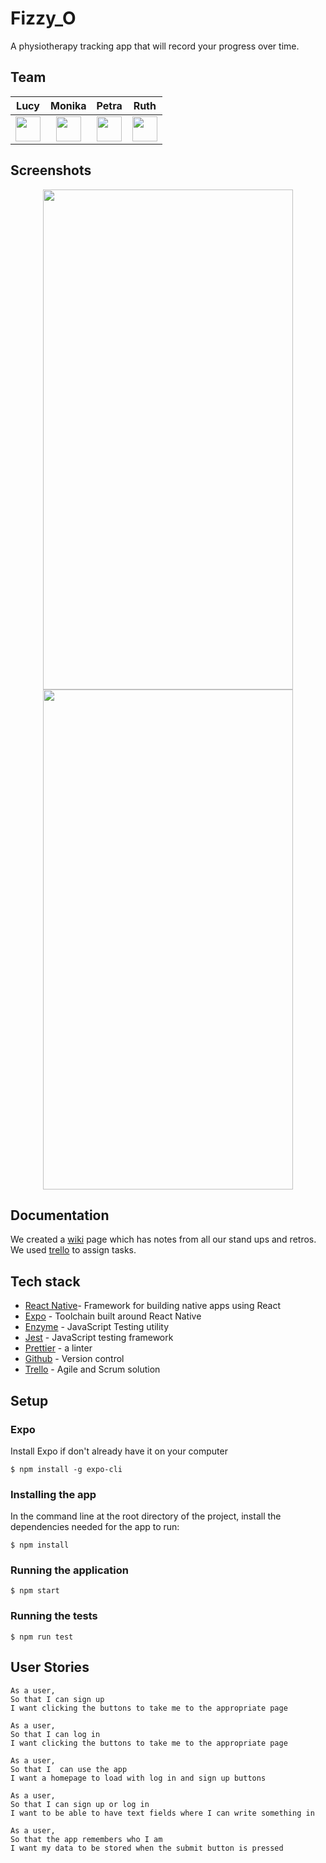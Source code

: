 # Fizzy_O

A physiotherapy tracking app that will record your progress over time.

## Team

| Lucy |  Monika | Petra | Ruth |
| :-----: | :-------:   | :------:  |:-------: |
|<a href='https://github.com/LucyMHall'><img src='https://user-images.githubusercontent.com/23095774/60434119-56192e00-9bfe-11e9-8156-26105b51e0d7.png' width='40'></a>|<a href='https://github.com/monikakaczan'><img src='https://user-images.githubusercontent.com/23095774/60434119-56192e00-9bfe-11e9-8156-26105b51e0d7.png' width='40'></a>|<a href='https://github.com/petraartep'><img src='https://user-images.githubusercontent.com/23095774/60434119-56192e00-9bfe-11e9-8156-26105b51e0d7.png' width='40'></a>|<a href='https://github.com/ruthmoog'><img src='https://user-images.githubusercontent.com/23095774/60434119-56192e00-9bfe-11e9-8156-26105b51e0d7.png' width='40'></a>|


## Screenshots

<p align="center">
  <img width="400" height="800" src="https://user-images.githubusercontent.com/23095774/63113904-75400500-bf8b-11e9-812a-abf0a723ca27.png">
   <img width="400" height="800" src="https://user-images.githubusercontent.com/23095774/63114189-1dee6480-bf8c-11e9-9fb5-47818718ac03.png">
</p>

## Documentation

We created a [wiki](https://github.com/LucyMHall/Fizzy_O/wiki) page which has notes from all our stand ups and retros. We used [trello](https://trello.com/b/qAn9fg8L/agile-may) to assign tasks.


## Tech stack

- [React Native](https://facebook.github.io/react-native/)- Framework for building native apps using React
- [Expo](https://expo.io/) - Toolchain built around React Native
- [Enzyme](https://airbnb.io/enzyme/docs/guides/react-native.html) - JavaScript Testing utility
- [Jest](https://jestjs.io/docs/en/tutorial-react-native) - JavaScript testing framework
- [Prettier](https://prettier.io/) - a linter
- [Github](https://github.com/) - Version control
- [Trello](https://trello.com/) - Agile and Scrum solution

## Setup

### Expo

Install Expo if don't already have it on your computer
```console
$ npm install -g expo-cli
```

### Installing the app
In the command line at the root directory of the project, install the dependencies needed for the app to run:

```console
$ npm install
```
### Running the application 

```console 
$ npm start
```

### Running the tests

```console
$ npm run test
```

## User Stories

```
As a user,
So that I can sign up
I want clicking the buttons to take me to the appropriate page
```
```
As a user,
So that I can log in
I want clicking the buttons to take me to the appropriate page
```
```
As a user,
So that I  can use the app 
I want a homepage to load with log in and sign up buttons
```
```
As a user,
So that I can sign up or log in 
I want to be able to have text fields where I can write something in
```
```
As a user, 
So that the app remembers who I am 
I want my data to be stored when the submit button is pressed
```
